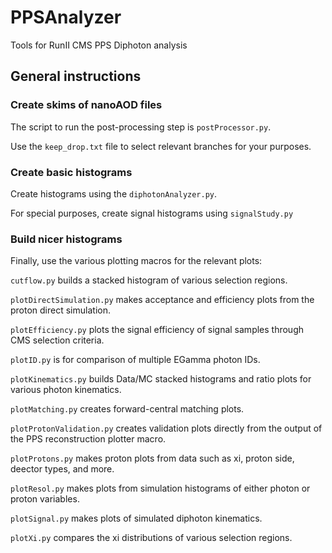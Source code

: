 # PPSAnalyzer
Tools for RunII CMS PPS Diphoton analysis

## General instructions

### Create skims of nanoAOD files
The script to run the post-processing step is `postProcessor.py`.

Use the `keep_drop.txt` file to select relevant branches for your purposes.

### Create basic histograms
Create histograms using the `diphotonAnalyzer.py`.

For special purposes, create signal histograms using `signalStudy.py`

### Build nicer histograms
Finally, use the various plotting macros for the relevant plots:

`cutflow.py` builds a stacked histogram of various selection regions.

`plotDirectSimulation.py` makes acceptance and efficiency plots from the proton direct simulation.

`plotEfficiency.py` plots the signal efficiency of signal samples through CMS selection criteria.

`plotID.py` is for comparison of multiple EGamma photon IDs.

`plotKinematics.py` builds Data/MC stacked histograms and ratio plots for various photon kinematics.

`plotMatching.py` creates forward-central matching plots.

`plotProtonValidation.py` creates validation plots directly from the output of the PPS reconstruction plotter macro.

`plotProtons.py` makes proton plots from data such as xi, proton side, deector types, and more.

`plotResol.py` makes plots from simulation histograms of either photon or proton variables.

`plotSignal.py` makes plots of simulated diphoton kinematics.

`plotXi.py` compares the xi distributions of various selection regions.
